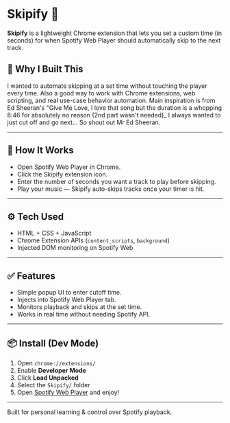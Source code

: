 # Skipify 🎵

**Skipify** is a lightweight Chrome extension that lets you set a custom time (in seconds) for when Spotify Web Player should automatically skip to the next track.


## 🧠 Why I Built This

I wanted to automate skipping at a set time without touching the player every time. Also a good way to work with Chrome extensions, web scripting, and real use-case behavior automation.
Main inspiration is from Ed Sheeran's "Give Me Love, I love that song but the duration is a whopping 8:46 for absolutely no reason (2nd part wasn't needed)_
I always wanted to just cut off and go next... So shout out Mr Ed Sheeran.

---

## 🚀 How It Works

- Open Spotify Web Player in Chrome.
- Click the Skipify extension icon.
- Enter the number of seconds you want a track to play before skipping.
- Play your music — Skipify auto-skips tracks once your timer is hit.

---

## ⚙️ Tech Used

- HTML + CSS + JavaScript
- Chrome Extension APIs (`content_scripts`, `background`)
- Injected DOM monitoring on Spotify Web

---

## ✅ Features

- Simple popup UI to enter cutoff time.
- Injects into Spotify Web Player tab.
- Monitors playback and skips at the set time.
- Works in real time without needing Spotify API.

---

## 📦 Install (Dev Mode)

1. Open `chrome://extensions/`
2. Enable **Developer Mode**
3. Click **Load Unpacked**
4. Select the `Skipify/` folder
5. Open [Spotify Web Player](https://open.spotify.com/) and enjoy!

---

Built for personal learning & control over Spotify playback.

